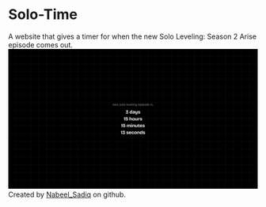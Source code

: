 # Solo-Time
A website that gives a timer for when the new Solo Leveling: Season 2 Arise episode comes out.
<br>
![arise](./static/banner.png)
Created by [Nabeel_Sadiq](https://github.com/nabeel-sadiq) on github.